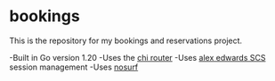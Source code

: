 # bookings

This is the repository for my bookings and reservations project.

-Built in Go version 1.20
-Uses the [chi router](github.com/go-chi/chi) 
-Uses [alex edwards SCS](github.com/alexedwards/scs/v2) session management
-Uses [nosurf](github.com/justinas/nosurf)